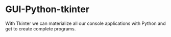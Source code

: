 # GUI-Python-tkinter
With Tkinter we can materialize all our console applications with Python and get to create complete programs.
